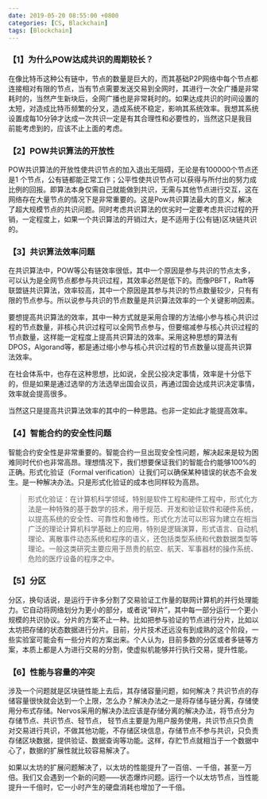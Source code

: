 ```yaml
---
date: 2019-05-20 08:55:00 +0800
categories: [CS, Blackchain]
tags: [Blockchain]
---
```


### 【1】为什么POW达成共识的周期较长？
在像比特币这种公有链中，节点的数量是巨大的，而其基础P2P网络中每个节点都连接相对有限的节点，当有节点需要发送交易到全网时，其进行一次全广播是非常耗时的，当然产生新块后，全网广播也是非常耗时的。如果达成共识的时间设置的太短，对造成比特币频繁的分叉，造成系统不稳定，影响其系统效率。我想其系统设置成每10分钟才达成一次共识一定是有其合理性和必要性的，当然这只是我目前能考虑到的，应该不止上面的考虑。

### 【2】POW共识算法的开放性 
POW共识算法的开放性使共识节点的加入退出无阻碍，无论是有100000个节点还是1 个节点，公有链都能正常工作；公平性使共识节点可以获得与所付出的努力成比例的回报。即算法本身仅需自己就能做到共识，无需与其他节点进行交互，这在网络存在大量节点的情况下是非常重要的。这是Pow共识算法最大的意义，解决了超大规模节点的共识问题。同时考虑共识算法的优劣时一定要考虑共识过程的开销，一定程度上，如果一个共识算法的开销过大，是不适用于(公有链)区块链共识的。

### 【3】共识算法效率问题
在共识算法中，POW等公有链效率很低，其中一个原因是参与共识的节点太多，可以认为是全网节点都参与共识过程，其效率必然是低下的。而像PBFT，Raft等联盟链共识算法，效率较高，其中一个原因是其参与共识的节点数量较少，只有有限的节点参与。所以说参与共识的节点数量是共识算法效率的一个关键影响因素。

要想提高共识算法的效率，其中一种方式就是采用合理的方法缩小参与核心共识过程的节点数量，非核心共识过程可以全网节点参与，但要缩减参与核心共识过程的节点数量，这样能一定程度上提高共识算法的效率。采用这种思想的算法有DPOS，Algorand等，都是通过缩小参与核心共识过程的节点数量以提高共识算法效率。

在社会体系中，也存在这种思想，比如说，全民公投决定事情，效率是十分低下的，但是如果是通过选举的方法选举出国会议员，再通过国会达成共识决定事情，效率就会提高很多。

当然这只是提高共识算法效率的其中的一种思路。也非一定如此才能提高效率。

### 【4】智能合约的安全性问题
智能合约安全性是非常重要的。智能合约一旦出现安全性问题，解决起来是较为困难同时代价也非常高昂。理想情况下，我们想要保证我们的智能合约能够100%的正确。形式化验证（Formal verification）让我们可以确保某种错误的状态不会发生。是一种解决办法。只是形式化验证的成本也同样较为高昂。
>形式化验证：在计算机科学领域，特别是软件工程和硬件工程中，形式化方法是一种特殊的基于数学的技术，用于规范、开发和验证软件和硬件系统，以提高系统的安全性、可靠性和鲁棒性。形式化方法可以形容为建立在相当广泛的理论计算机科学基础上的应用，特别是逻辑演算，形式语言、自动机理论、离散事件动态系统和程序的语义，还包括类型系统和代数数据类型等理论。一般这类研究主要应用于昂贵的航空、航天、军事器材的操作系统、危险的医疗设备的程序之中。

### 【5】分区
分区，换句话说，是运行于许多分割了交易验证工作量的联网计算机的并行处理能力。它自动将网络划分为更小的部分，或者说”碎片”，其中每一部分运行一个更小规模的共识协议。分片的方案不止一种。比如把参与验证的节点进行分片，比如以太坊把存储的状态数据进行分片。目前，分片技术还远没有到成熟的这个阶段，一些实验室可能会有一些分片的方案出来。个人认为，目前多数的分区或者多链等方案，本质上都是人为进行交易的分割，使虚拟机能够并行执行交易，提升性能。

### 【6】性能与容量的冲突
涉及一个问题就是区块链性能上去后，其存储容量问题，如何解决？共识节点的存储容量很快就会达到一个上限，怎么办？解决办法之一是将存储与链分离，存储使用分布式存储。Nervos采用的解决办法应该是存储分离的解决办法，将节点分为存储节点、共识节点、轻节点，   轻节点主要是为用户服务使用，共识节点只负责对交易进行共识，不做其他功能，不存储区块信息，存储节点不参与共识，只负责存储区块数据，提供验证、数据查询等功能。这样，存贮节点就相当于一个数据中心了，数据的扩展性就比较容易解决了。

如果以太坊的扩展问题解决了，以太坊的性能提升了一百倍、一千倍，甚至一万倍。我们又会遇到一个新的问题——状态爆炸问题。运行一个以太坊节点，当性能提升一千倍时，它一小时产生的硬盘消耗也增加了一千倍。